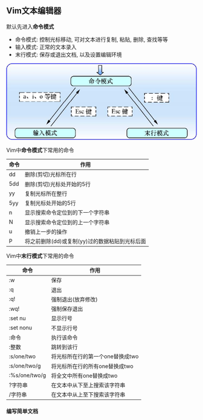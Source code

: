 ## Vim文本编辑器

默认先进入**命令模式**

- 命令模式: 控制光标移动, 可对文本进行复制, 粘贴, 删除, 查找等等
- 输入模式: 正常的文本录入
- 末行模式: 保存或退出文档, 以及设置编辑环境

![](./images/4.1.jpg)

Vim中**命令模式**下常用的命令

|命令|作用|
|---|---|
|dd|删除(剪切)光标所在行|
|5dd|删除(剪切)光标处开始的5行|
|yy|复制光标所在整行|
|5yy|复制光标处开始的5行|
|n|显示搜索命令定位到的下一个字符串|
|N|显示搜索命令定位到的上一个字符串|
|u|撤销上一步的操作|
|P|将之前删除(dd)或复制(yy)过的数据粘贴到光标后面|

Vim中**末行模式**下常用的命令

|命令|作用|
|---|---|
|:w|保存|
|:q|退出|
|:q!|强制退出(放弃修改)|
|:wq!|强制保存退出|
|:set nu|显示行号|
|:set nonu|不显示行号|
|:命令|执行该命令|
|:整数|跳转到该行|
|:s/one/two|将光标所在行的第一个one替换成two|
|:s/one/two/g|将光标所在行的所有one替换成two|
|:%s/one/two/g|将全文中所有one替换成two|
|?字符串|在文本中从下至上搜索该字符串|
|/字符串|在文本中从上至下搜索该字符串|


#### 编写简单文档
